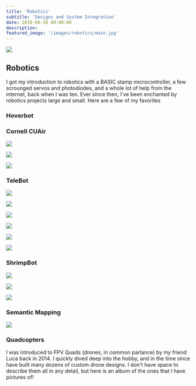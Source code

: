 ```yaml
---
title: 'Robotics'
subtitle: 'Designs and System Integration'
date: 2018-06-30 00:00:00
description:
featured_image: '/images/robotics/main.jpg'
---
```


![](/images/robotics/main.jpg)

## Robotics
I got my introduction to robotics with a BASIC stamp microcontroller, a few scrounged servos and photodiodes, and a whole lot of help from the internet, back when I was ten. Ever since then, I've been enchanted by robotics projects large and small. Here are a few of my favorites

### Hoverbot


### Cornell CUAir
![](/images/robotics/cuair_composites.jpg)

![](/images/robotics/cuair_old.jpg)

![](/images/robotics/cuair_new_team.jpg)



### TeleBot
![](/images/robotics/telebot_1.jpg)

![](/images/robotics/telebot_2.jpg)

![](/images/robotics/telebot_3.jpg)

![](/images/robotics/telebot_4.jpg)

![](/images/robotics/telebot_close.jpg)

![](/images/robotics/telebot_wide.jpg)


### ShrimpBot
![](/images/robotics/shrimp_1.jpg)

![](/images/robotics/sb_main.jpg)

![](/images/robotics/sb_side.jpg)


### Semantic Mapping

![](/images/robotics/semantic_wide.jpg)


### Quadcopters
I was introduced to FPV Quads (drones, in common parlance) by my friend Luca back in 2014. I quickly dived deep into the hobby, and in the time since have built many dozens of custom drone designs. I don't have space to describe them all in any detail, but here is an album of the ones that I have pictures of!